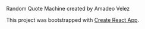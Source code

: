 Random Quote Machine created by Amadeo Velez

This project was bootstrapped with [Create React App](https://github.com/facebook/create-react-app).
